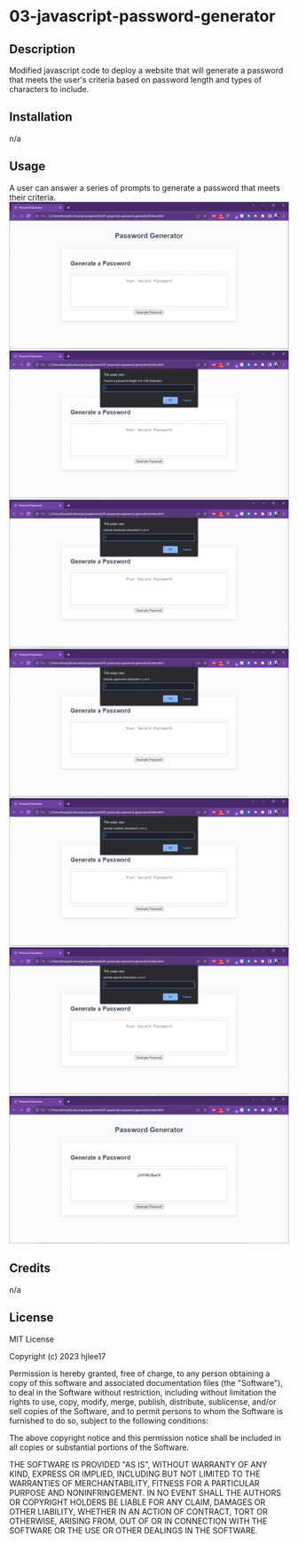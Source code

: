# 03-javascript-password-generator

## Description

Modified javascript code to deploy a website that will generate a password that meets the user's criteria based on password length and types of characters to include.


## Installation

n/a

## Usage

A user can answer a series of prompts to generate a password that meets their criteria. 
![Password generator website.](assets/images/sc-1.png)
![Password generator website, first user prompt for password length.](assets/images/sc-2.png)
![Password generator website, second user prompt to include lowercase letters.](assets/images/sc-3.png)
![Password generator website, third user prompt to include uppercase letters.](assets/images/sc-4.png)
![Password generator website, fourth user prompt to include numeric characters.](assets/images/sc-5.png)
![Password generator website, fifth user prompt to include special characters.](assets/images/sc-6.png)
![Password generator website displaying randomly generated password according to prompt input.](assets/images/sc-7.png)

## Credits

n/a

## License

MIT License

Copyright (c) 2023 hjlee17

Permission is hereby granted, free of charge, to any person obtaining a copy
of this software and associated documentation files (the "Software"), to deal
in the Software without restriction, including without limitation the rights
to use, copy, modify, merge, publish, distribute, sublicense, and/or sell
copies of the Software, and to permit persons to whom the Software is
furnished to do so, subject to the following conditions:

The above copyright notice and this permission notice shall be included in all
copies or substantial portions of the Software.

THE SOFTWARE IS PROVIDED "AS IS", WITHOUT WARRANTY OF ANY KIND, EXPRESS OR
IMPLIED, INCLUDING BUT NOT LIMITED TO THE WARRANTIES OF MERCHANTABILITY,
FITNESS FOR A PARTICULAR PURPOSE AND NONINFRINGEMENT. IN NO EVENT SHALL THE
AUTHORS OR COPYRIGHT HOLDERS BE LIABLE FOR ANY CLAIM, DAMAGES OR OTHER
LIABILITY, WHETHER IN AN ACTION OF CONTRACT, TORT OR OTHERWISE, ARISING FROM,
OUT OF OR IN CONNECTION WITH THE SOFTWARE OR THE USE OR OTHER DEALINGS IN THE
SOFTWARE.